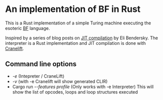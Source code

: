 # An implementation of BF in Rust
This is a Rust implementation of a simple Turing machine executing 
the esoteric [BF](https://esolangs.org/wiki/Brainfuck) language.

Inspired by a series of blog posts 
on [JIT compilation](https://eli.thegreenplace.net/2017/adventures-in-jit-compilation-part-1-an-interpreter) 
by Eli Bendersky. The interpreter is a Rust implementation and JIT compilation is 
done with [Cranelift](https://cranelift.dev/). 

## Command line options
  - *-e* (Intepreter / CraneLift) 
  - *-v* (with -e Cranelift will show generated CLIR) 
  - Cargo run *--features profile* (Only works with -e Interpreter) 
  This will show the list of opcodes, loops and loop structures executed
